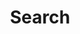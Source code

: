 ---
title: "Search" # in any language you want
layout: "search" # is necessary
url: "/search"
# description: "Description for Search"
placeholder: "Enter keywords"
---